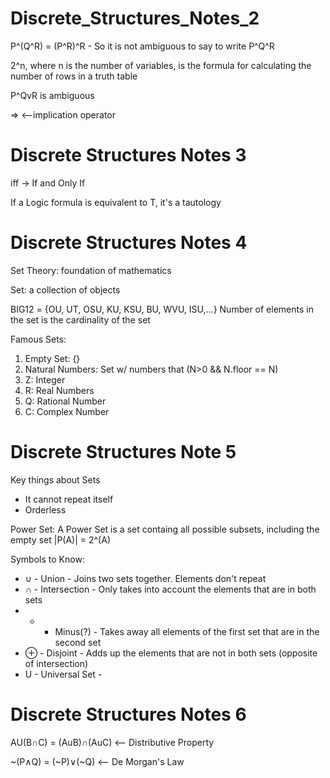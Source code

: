 # Discrete_Structures_Notes_2

P^(Q^R) = (P^R)^R - So it is not ambiguous to say to write P^Q^R

2^n, where n is the number of variables, is the formula for calculating the number of rows in a truth table

P^QvR is ambiguous

=>  <--implication operator


# Discrete Structures Notes 3

iff -> If and Only If

If a Logic formula is equivalent to T, it's a tautology

# Discrete Structures Notes 4

Set Theory: foundation of mathematics

Set: a collection of objects

BIG12 = {OU, UT, OSU, KU, KSU, BU, WVU, ISU,...}
Number of elements in the set is the cardinality of the set

Famous Sets:
1. Empty Set: {}
2. Natural Numbers: Set w/ numbers that (N>0 && N.floor == N)
3. Z: Integer
4. R: Real Numbers
5. Q: Rational Number
6. C: Complex Number

# Discrete Structures Note 5

Key things about Sets
- It cannot repeat itself
- Orderless

Power Set: A Power Set is a set containg all possible subsets, including the empty set
|P(A)| = 2^(A)

Symbols to Know:
- ∪ - Union - Joins two sets together. Elements don't repeat
- ∩ - Intersection - Only takes into account the elements that are in both sets
- - - Minus(?) - Takes away all elements of the first set that are in the second set
- ⊕ - Disjoint - Adds up the elements that are not in both sets (opposite of intersection)
- U - Universal Set - 

# Discrete Structures Notes 6
AU(B∩C) = (AuB)∩(AuC) <-- Distributive Property

~(P∧Q) = (~P)∨(~Q) <-- De Morgan's Law

